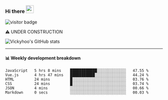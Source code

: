 ### Hi there <a href="https://www.gautamkrishnar.com/"><img src="https://media.giphy.com/media/hvRJCLFzcasrR4ia7z/giphy.gif" width="25px"></a>

![visitor badge](https://visitor-badge.glitch.me/badge?page_id=vickyhoo.vickyhoo&left_color=black&right_color=cornflowerblue)

⚠️ UNDER CONSTRUCTION

![Vickyhoo's GitHub stats](https://github-readme-stats.vercel.app/api?username=vickyhoo&theme=react&show_icons=true&count_private=true)

---

#### :bar_chart: Weekly development breakdown

<!--START_SECTION:waka-->

```text
JavaScript   5 hrs 8 mins    ████████████░░░░░░░░░░░░░   47.55 %
Vue.js       4 hrs 47 mins   ███████████░░░░░░░░░░░░░░   44.24 %
HTML         24 mins         █░░░░░░░░░░░░░░░░░░░░░░░░   03.76 %
CSS          24 mins         █░░░░░░░░░░░░░░░░░░░░░░░░   03.74 %
JSON         4 mins          ░░░░░░░░░░░░░░░░░░░░░░░░░   00.66 %
Markdown     0 secs          ░░░░░░░░░░░░░░░░░░░░░░░░░   00.03 %
```

<!--END_SECTION:waka-->


<!--
**vickyhoo/vickyhoo** is a ✨ _special_ ✨ repository because its `README.md` (this file) appears on your GitHub profile.

Here are some ideas to get you started:

- 🔭 I’m currently working on ...
- 🌱 I’m currently learning ...
- 👯 I’m looking to collaborate on ...
- 🤔 I’m looking for help with ...
- 💬 Ask me about ...
- 📫 How to reach me: ...
- 😄 Pronouns: ...
- ⚡ Fun fact: ...
-->
